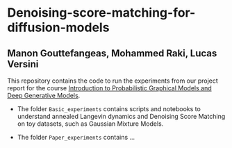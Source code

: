 # Denoising-score-matching-for-diffusion-models

## Manon Gouttefangeas, Mohammed Raki, Lucas Versini

This repository contains the code to run the experiments from our project report for the course [Introduction to Probabilistic Graphical Models and Deep Generative Models](https://lmbp.uca.fr/~latouche/mva/IntroductiontoProbabilisticGraphicalModelsMVA.html).

- The folder `Basic_experiments` contains scripts and notebooks to understand annealed Langevin dynamics and Denoising Score Matching on toy datasets, such as Gaussian Mixture Models.

- The folder `Paper_experiments` contains ...
